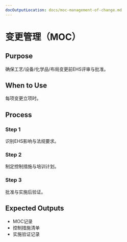 ```yaml
---
docOutputLocation: docs/moc-management-of-change.md
---
```


# 变更管理（MOC）

## Purpose

确保工艺/设备/化学品/布局变更前EHS评审与批准。

## When to Use

每项变更立项时。

## Process

### Step 1

识别EHS影响与法规要求。

### Step 2

制定控制措施与培训计划。

### Step 3

批准与实施后验证。

## Expected Outputs

- MOC记录
- 控制措施清单
- 实施验证记录
